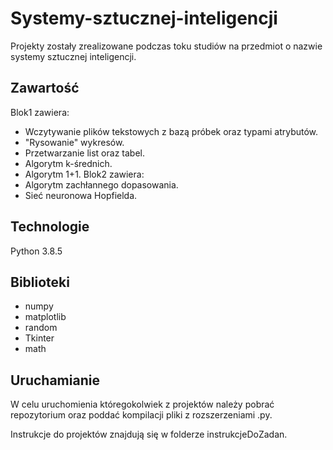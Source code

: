# Systemy-sztucznej-inteligencji
Projekty zostały zrealizowane podczas toku studiów na przedmiot o nazwie systemy sztucznej inteligencji.
## Zawartość
Blok1 zawiera:
* Wczytywanie plików tekstowych z bazą próbek oraz typami atrybutów.
* "Rysowanie" wykresów.
* Przetwarzanie list oraz tabel.
* Algorytm k-średnich.
* Algorytm 1+1.
Blok2 zawiera:
* Algorytm zachłannego dopasowania.
* Sieć neuronowa Hopfielda.
## Technologie
Python 3.8.5
## Biblioteki
* numpy
* matplotlib
* random
* Tkinter
* math
## Uruchamianie
W celu uruchomienia któregokolwiek z projektów należy pobrać repozytorium oraz poddać kompilacji pliki z rozszerzeniami .py.

Instrukcje do projektów znajdują się w folderze instrukcjeDoZadan.
